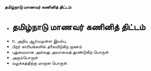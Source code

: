 **தமிழ்நாடு மாணவர் கணினித் திட்டம்**
- # தமிழ்நாடு மாணவர் கணினித் திட்டம்
- n. அறிய ஆர்வமுள்ள இயல்பு
- பிறர் காரியங்களில் தலையிடுகிற குணம்
- புதுமையான அல்லது அவாவைத் தூண்டுகிற பொருள்
- அரும்பொருள்
- வழக்கத்திற்கு மாறான பொருள்.

